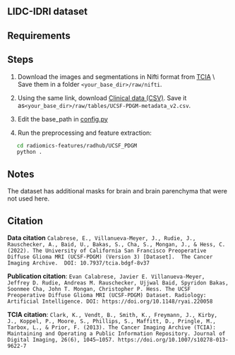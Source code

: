 ## LIDC-IDRI dataset

## Requirements

## Steps

1. Download the images and segmentations in Nifti format from [TCIA](https://wiki.cancerimagingarchive.net/pages/viewpage.action?pageId=119705830#1197058307e324bc732ef415a86e5ac4b072a65f2) \\
   Save them in a folder `<your_base_dir>/raw/nifti`.

2. Using the same link, download [Clinical data (CSV)](https://wiki.cancerimagingarchive.net/download/attachments/119705830/UCSF-PDGM-metadata_v2.csv?api=v2). Save it as`<your_base_dir>/raw/tables/UCSF-PDGM-metadata_v2.csv`.

3. Edit the base_path in [config.py](config.py)

4. Run the preprocessing and feature extraction:

```bash
   cd radiomics-features/radhub/UCSF_PDGM
   python .
```

## Notes

The dataset has additional masks for brain and brain parenchyma that were not used here.

## Citation

**Data citation**
`Calabrese, E., Villanueva-Meyer, J., Rudie, J., Rauschecker, A., Baid, U., Bakas, S., Cha, S., Mongan, J., & Hess, C. (2022). The University of California San Francisco Preoperative Diffuse Glioma MRI (UCSF-PDGM) (Version 3) [Dataset].  The Cancer Imaging Archive.  DOI: 10.7937/tcia.bdgf-8v37`

**Publication citation**:
`Evan Calabrese, Javier E. Villanueva-Meyer, Jeffrey D. Rudie, Andreas M. Rauschecker, Ujjwal Baid, Spyridon Bakas, Soonmee Cha, John T. Mongan, Christopher P. Hess. The UCSF Preoperative Diffuse Glioma MRI (UCSF-PDGM) Dataset. Radiology: Artificial Intelligence. DOI: https://doi.org/10.1148/ryai.220058`

**TCIA citation**:
`Clark, K., Vendt, B., Smith, K., Freymann, J., Kirby, J., Koppel, P., Moore, S., Phillips, S., Maffitt, D., Pringle, M., Tarbox, L., & Prior, F. (2013). The Cancer Imaging Archive (TCIA): Maintaining and Operating a Public Information Repository. Journal of Digital Imaging, 26(6), 1045–1057. https://doi.org/10.1007/s10278-013-9622-7`
